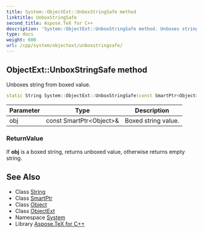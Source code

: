 ```yaml
---
title: System::ObjectExt::UnboxStringSafe method
linktitle: UnboxStringSafe
second_title: Aspose.TeX for C++
description: 'System::ObjectExt::UnboxStringSafe method. Unboxes string from boxed value in C++.'
type: docs
weight: 600
url: /cpp/system/objectext/unboxstringsafe/
---
```

## ObjectExt::UnboxStringSafe method


Unboxes string from boxed value.

```cpp
static String System::ObjectExt::UnboxStringSafe(const SmartPtr<Object> &obj)
```


| Parameter | Type | Description |
| --- | --- | --- |
| obj | const SmartPtr\<Object\>\& | Boxed string value. |

### ReturnValue

If **obj** is a boxed string, returns unboxed value, otherwise returns empty string.

## See Also

* Class [String](../../string/)
* Class [SmartPtr](../../smartptr/)
* Class [Object](../../object/)
* Class [ObjectExt](../)
* Namespace [System](../../)
* Library [Aspose.TeX for C++](../../../)
